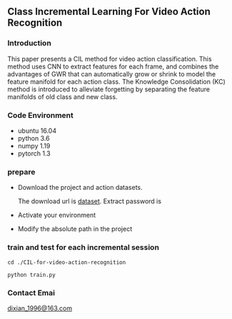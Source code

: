 ## Class Incremental Learning For Video Action Recognition
### Introduction
This paper presents a CIL method for video action classification. 
This method uses CNN to extract features for each frame, and combines 
the advantages of GWR that can automatically grow or shrink to model the
feature manifold for each action class. The Knowledge Consolidation (KC)
method is introduced to alleviate forgetting by separating the feature
manifolds of old class and new class.

### Code Environment
* ubuntu 16.04
* python 3.6
* numpy 1.19
* pytorch 1.3

###  prepare
* Download the project and action datasets.

  The download url is [dataset](www.). Extract password is
* Activate your environment
* Modify the absolute path in the project

### train and test for each incremental session
```
cd ./CIL-for-video-action-recognition
```
```
python train.py
```
### Contact Emai
dixian_1996@163.com




